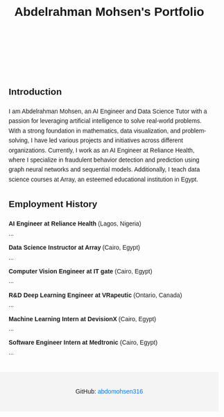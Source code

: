 <!DOCTYPE html>
<html lang="en">
<head>
    <meta charset="UTF-8">
    <meta name="viewport" content="width=device-width, initial-scale=1.0">
    <title>Abdelrahman Mohsen's Portfolio</title>
    <style>
        body {
            font-family: Arial, sans-serif;
            margin: 0;
            padding: 0;
            line-height: 1.6;
        }
        header, main, footer {
            padding: 20px;
        }
        footer {
            background-color: #f4f4f4;
            text-align: center;
        }
        h1 {
            margin-top: 0;
        }
        ul {
            list-style-type: none;
            padding: 0;
        }
        li {
            margin-bottom: 10px;
        }
        a {
            color: #007bff;
            text-decoration: none;
        }
        a:hover {
            text-decoration: underline;
        }
    </style>
</head>
<body>
    <header>
        <h1>Abdelrahman Mohsen's Portfolio</h1>
    </header>
    <main>
        <section>
            <h2>Introduction</h2>
            <p>I am Abdelrahman Mohsen, an AI Engineer and Data Science Tutor with a passion for leveraging artificial intelligence to solve real-world problems. With a strong foundation in mathematics, data visualization, and problem-solving, I have led various projects and initiatives across different organizations. Currently, I work as an AI Engineer at Reliance Health, where I specialize in fraudulent behavior detection and prediction using graph neural networks and sequential models. Additionally, I teach data science courses at Array, an esteemed educational institution in Egypt.</p>
        </section>
        <section>
            <h2>Employment History</h2>
            <ul>
                <li><strong>AI Engineer at Reliance Health</strong> (Lagos, Nigeria)<br>...</li>
                <li><strong>Data Science Instructor at Array</strong> (Cairo, Egypt)<br>...</li>
                <li><strong>Computer Vision Engineer at IT gate</strong> (Cairo, Egypt)<br>...</li>
                <li><strong>R&D Deep Learning Engineer at VRapeutic</strong> (Ontario, Canada)<br>...</li>
                <li><strong>Machine Learning Intern at DevisionX</strong> (Cairo, Egypt)<br>...</li>
                <li><strong>Software Engineer Intern at Medtronic</strong> (Cairo, Egypt)<br>...</li>
            </ul>
        </section>
        <!-- Repeat similar sections for Education, Projects, Online Courses, and Skills -->
    </main>
    <footer>
        <p>GitHub: <a href="https://github.com/abdomohsen316">abdomohsen316</a></p>
    </footer>
</body>
</html>
